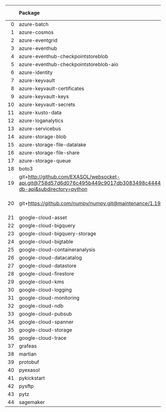 <!-- markdown-link-check-disable -->

|    | Package                                                                                                                       | Version in 4.2.0     | Version in 4.3.0     | Status   |
|---:|:------------------------------------------------------------------------------------------------------------------------------|:---------------------|:---------------------|:---------|
|  0 | azure-batch                                                                                                                   | 10.0.0               | 10.0.0               |          |
|  1 | azure-cosmos                                                                                                                  | 4.2.0                | 4.2.0                |          |
|  2 | azure-eventgrid                                                                                                               | 4.3.0                | 4.3.0                |          |
|  3 | azure-eventhub                                                                                                                | 5.5.0                | 5.5.0                |          |
|  4 | azure-eventhub-checkpointstoreblob                                                                                            | 1.1.4                | 1.1.4                |          |
|  5 | azure-eventhub-checkpointstoreblob-aio                                                                                        | 1.1.4                | 1.1.4                |          |
|  6 | azure-identity                                                                                                                | 1.6.0                | 1.6.0                |          |
|  7 | azure-keyvault                                                                                                                | 4.1.0                | 4.1.0                |          |
|  8 | azure-keyvault-certificates                                                                                                   | 4.2.1                | 4.2.1                |          |
|  9 | azure-keyvault-keys                                                                                                           | 4.3.1                | 4.3.1                |          |
| 10 | azure-keyvault-secrets                                                                                                        | 4.2.0                | 4.2.0                |          |
| 11 | azure-kusto-data                                                                                                              | 2.1.3                | 2.1.3                |          |
| 12 | azure-loganalytics                                                                                                            | 0.1.0                | 0.1.0                |          |
| 13 | azure-servicebus                                                                                                              | 7.3.0                | 7.3.0                |          |
| 14 | azure-storage-blob                                                                                                            | 12.8.1               | 12.8.1               |          |
| 15 | azure-storage-file-datalake                                                                                                   | 12.4.0               | 12.4.0               |          |
| 16 | azure-storage-file-share                                                                                                      | 12.5.0               | 12.5.0               |          |
| 17 | azure-storage-queue                                                                                                           | 12.1.6               | 12.1.6               |          |
| 18 | boto3                                                                                                                         | 1.17.96              | 1.17.96              |          |
| 19 | git+http://github.com/EXASOL/websocket-api.git@758d57d6d076c495b449c9017db3083498c44445#egg=exasol-db-api&subdirectory=python | No version specified | No version specified |          |
| 20 | git+https://github.com/numpy/numpy.git@maintenance/1.19.x                                                                     | No version specified | No version specified |          |
| 21 | google-cloud-asset                                                                                                            | 3.1.0                | 3.1.0                |          |
| 22 | google-cloud-bigquery                                                                                                         | 2.20.0               | 2.20.0               |          |
| 23 | google-cloud-bigquery-storage                                                                                                 | 2.4.0                | 2.4.0                |          |
| 24 | google-cloud-bigtable                                                                                                         | 2.2.0                | 2.2.0                |          |
| 25 | google-cloud-containeranalysis                                                                                                | 2.3.0                | 2.3.0                |          |
| 26 | google-cloud-datacatalog                                                                                                      | 3.2.1                | 3.2.1                |          |
| 27 | google-cloud-datastore                                                                                                        | 2.1.3                | 2.1.3                |          |
| 28 | google-cloud-firestore                                                                                                        | 2.1.3                | 2.1.3                |          |
| 29 | google-cloud-kms                                                                                                              | 2.3.0                | 2.3.0                |          |
| 30 | google-cloud-logging                                                                                                          | 2.5.0                | 2.5.0                |          |
| 31 | google-cloud-monitoring                                                                                                       | 2.2.1                | 2.2.1                |          |
| 32 | google-cloud-ndb                                                                                                              | 1.9.0                | 1.9.0                |          |
| 33 | google-cloud-pubsub                                                                                                           | 2.5.0                | 2.5.0                |          |
| 34 | google-cloud-spanner                                                                                                          | 3.5.0                | 3.5.0                |          |
| 35 | google-cloud-storage                                                                                                          | 1.38.0               | 1.38.0               |          |
| 36 | google-cloud-trace                                                                                                            | 1.2.0                | 1.2.0                |          |
| 37 | grafeas                                                                                                                       | 1.4.0                | 1.4.0                |          |
| 38 | martian                                                                                                                       | 1.4                  | 1.4                  |          |
| 39 | protobuf                                                                                                                      | 3.17.3               | 3.17.3               |          |
| 40 | pyexasol                                                                                                                      | 0.20.0               | 0.20.0               |          |
| 41 | pykickstart                                                                                                                   | 3.33                 | 3.33                 |          |
| 42 | pysftp                                                                                                                        | 0.2.9                | 0.2.9                |          |
| 43 | pytz                                                                                                                          | 2021.1               | 2021.1               |          |
| 44 | sagemaker                                                                                                                     | 2.59.5               | 2.59.5               |          |